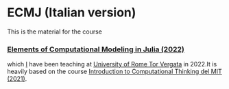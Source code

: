 # ECMJ (Italian version)

This is the material for the course 

### [Elements of Computational Modeling in Julia (2022)](https://natema.github.io/ECMJ-it/)

which [I](https://www-sop.inria.fr/members/Emanuele.Natale/) have been teaching at [University of Rome Tor Vergata](https://en.wikipedia.org/wiki/University_of_Rome_Tor_Vergata) in 2022.It is heavily based on the course [Introduction to Computational Thinking del MIT (2021)](https://computationalthinking.mit.edu/Spring21/).
